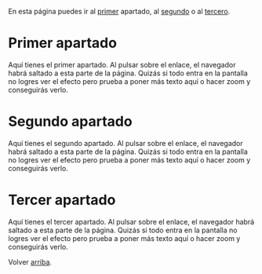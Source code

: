 <!DOCTYPE html>
<html>
    <head>
        <meta charset="utf-8"> 
        <title>Ejemplo del uso de marcadores - aprenderaprogramar.com</title>
    </head>
    <body>

<a name="arriba"></a>

En esta página puedes ir al <a href="#primero">primer</a> apartado, al <a href="#segundo">segundo</a> o al <a href="#tercero">tercero</a>.

<a name="primero"><h1>Primer apartado</h1></a>

Aquí tienes el primer apartado. Al pulsar sobre el enlace, el navegador habrá saltado a esta parte de la página. Quizás si todo entra en la pantalla no logres ver el efecto pero prueba a poner más texto aquí o hacer zoom y conseguirás verlo.

<a name="segundo"><h1>Segundo apartado</h1></a>

Aquí tienes el segundo apartado. Al pulsar sobre el enlace, el navegador habrá saltado a esta parte de la página. Quizás si todo entra en la pantalla no logres ver el efecto pero prueba a poner más texto aquí o hacer zoom y conseguirás verlo.

<a name="tercero"><h1>Tercer apartado</h1></a>

Aquí tienes el tercer apartado. Al pulsar sobre el enlace, el navegador habrá saltado a esta parte de la página. Quizás si todo entra en la pantalla no logres ver el efecto pero prueba a poner más texto aquí o hacer zoom y conseguirás verlo.

Volver <a href="#arriba">arriba</a>.

</body>
</html>
